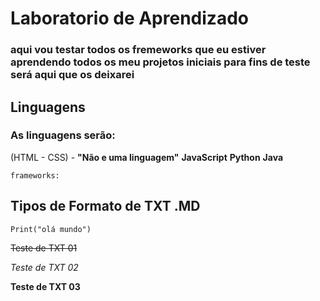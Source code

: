 # Laboratorio de Aprendizado
    
### aqui vou testar todos os fremeworks que eu estiver aprendendo todos os meu projetos iniciais para fins de teste será aqui que os deixarei
     

## Linguagens
    
   ### As linguagens serão:
    
(HTML - CSS) - **"Não e uma linguagem"**
**JavaScript**
**Python**
**Java**

    frameworks:

## Tipos de Formato de TXT .MD 

```Print("olá mundo")```

~~Teste de TXT 01~~

*Teste de TXT 02*

**Teste de TXT 03**
